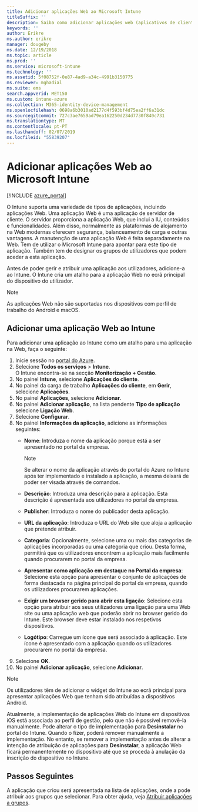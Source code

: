 ```yaml
---
title: Adicionar aplicações Web ao Microsoft Intune
titleSuffix: ''
description: Saiba como adicionar aplicações web (aplicativos de cliente-servidor) para o Microsoft Intune.
keywords: ''
author: Erikre
ms.author: erikre
manager: dougeby
ms.date: 12/19/2018
ms.topic: article
ms.prod: ''
ms.service: microsoft-intune
ms.technology: ''
ms.assetid: 5f08752f-0e87-4ad9-a34c-4991b3150775
ms.reviewer: mghadial
ms.suite: ems
search.appverid: MET150
ms.custom: intune-azure
ms.collection: M365-identity-device-management
ms.openlocfilehash: 0698a6b3010ad2177d4f593bf4d75ea2ff6a31dc
ms.sourcegitcommit: 727c3ae7659ad79ea162250d234d7730f840c731
ms.translationtype: MT
ms.contentlocale: pt-PT
ms.lasthandoff: 02/07/2019
ms.locfileid: "55839207"
---
```

# <a name="add-web-apps-to-microsoft-intune"></a>Adicionar aplicações Web ao Microsoft Intune

[!INCLUDE [azure_portal](./includes/azure_portal.md)]

O Intune suporta uma variedade de tipos de aplicações, incluindo aplicações Web. Uma aplicação Web é uma aplicação de servidor de cliente. O servidor proporciona a aplicação Web, que inclui a IU, conteúdos e funcionalidades. Além disso, normalmente as plataformas de alojamento na Web modernas oferecem segurança, balanceamento de carga e outras vantagens. A manutenção de uma aplicação Web é feita separadamente na Web. Tem de utilizar o Microsoft Intune para apontar para este tipo de aplicação. Também tem de designar os grupos de utilizadores que podem aceder a esta aplicação. 

Antes de poder gerir e atribuir uma aplicação aos utilizadores, adicione-a ao Intune. O Intune cria um atalho para a aplicação Web no ecrã principal do dispositivo do utilizador.

> [!Note]
> As aplicações Web não são suportadas nos dispositivos com perfil de trabalho do Android e macOS.

## <a name="add-a-web-app-to-intune"></a>Adicionar uma aplicação Web ao Intune
Para adicionar uma aplicação ao Intune como um atalho para uma aplicação na Web, faça o seguinte:

1. Inicie sessão no [portal do Azure](https://portal.azure.com).
2. Selecione **Todos os serviços** > **Intune**.  
    O Intune encontra-se na secção **Monitorização + Gestão**.
3. No painel **Intune**, selecione **Aplicações do cliente**.
4. No painel da carga de trabalho **Aplicações do cliente**, em **Gerir**, selecione **Aplicações**.
5. No painel **Aplicações**, selecione **Adicionar**.
6. No painel **Adicionar aplicação**, na lista pendente **Tipo de aplicação** selecione **Ligação Web**.
7. Selecione **Configurar**.
8. No painel **Informações da aplicação**, adicione as informações seguintes:
    - **Nome**:  Introduza o nome da aplicação porque está a ser apresentado no portal da empresa. 
    
        > [!NOTE]
        > Se alterar o nome da aplicação através do portal do Azure no Intune após ter implementado e instalado a aplicação, a mesma deixará de poder ser visada através de comandos.
    
    - **Descrição**: Introduza uma descrição para a aplicação. Esta descrição é apresentada aos utilizadores no portal da empresa.
    - **Publisher**: Introduza o nome do publicador desta aplicação.
    - **URL da aplicação**: Introduza o URL do Web site que aloja a aplicação que pretende atribuir.
    - **Categoria**: Opcionalmente, selecione uma ou mais das categorias de aplicações incorporadas ou uma categoria que criou. Desta forma, permitirá que os utilizadores encontrem a aplicação mais facilmente quando procurarem no portal da empresa.
    - **Apresentar como aplicação em destaque no Portal da empresa**: Selecione esta opção para apresentar o conjunto de aplicações de forma destacada na página principal do portal da empresa, quando os utilizadores procurarem aplicações.
    - **Exigir um browser gerido para abrir esta ligação**: Selecione esta opção para atribuir aos seus utilizadores uma ligação para uma Web site ou uma aplicação web que poderão abrir no browser gerido do Intune. Este browser deve estar instalado nos respetivos dispositivos.
    - **Logótipo**: Carregue um ícone que será associado à aplicação. Este ícone é apresentado com a aplicação quando os utilizadores procurarem no portal da empresa.
9. Selecione **OK**.
10. No painel **Adicionar aplicação**, selecione **Adicionar**.

> [!Note]
> Os utilizadores têm de adicionar o widget do Intune ao ecrã principal para apresentar aplicações Web que tenham sido atribuídas a dispositivos Android.
>
> Atualmente, a implementação de aplicações Web do Intune em dispositivos iOS está associada ao perfil de gestão, pelo que não é possível removê-la manualmente. Pode alterar o tipo de implementação para **Desinstalar** no portal do Intune. Quando o fizer, poderá remover manualmente a implementação. No entanto, se remover a implementação antes de alterar a intenção de atribuição de aplicações para **Desinstalar**, a aplicação Web ficará permanentemente no dispositivo até que se proceda à anulação da inscrição do dispositivo no Intune.

## <a name="next-steps"></a>Passos Seguintes

A aplicação que criou será apresentada na lista de aplicações, onde a pode atribuir aos grupos que selecionar. Para obter ajuda, veja [Atribuir aplicações a grupos](apps-deploy.md). 
